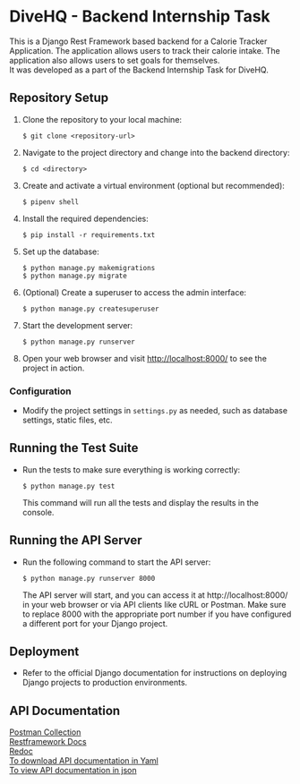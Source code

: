 # DiveHQ - Backend Internship Task

This is a Django Rest Framework based backend for a Calorie Tracker Application. The application allows users to track their calorie intake. The application also allows users to set goals for themselves. <br>
It was developed as a part of the Backend Internship Task for DiveHQ.

## Repository Setup

1. Clone the repository to your local machine:

   ```
   $ git clone <repository-url>
   ```

2. Navigate to the project directory and change into the backend directory:

   ```
   $ cd <directory>
   ```

3. Create and activate a virtual environment (optional but recommended):

   ```
   $ pipenv shell
   ```

4. Install the required dependencies:

   ```
   $ pip install -r requirements.txt
   ```

5. Set up the database:

   ```
   $ python manage.py makemigrations
   $ python manage.py migrate
   ```

6. (Optional) Create a superuser to access the admin interface:

   ```
   $ python manage.py createsuperuser
   ```

7. Start the development server:

   ```
   $ python manage.py runserver
   ```

8. Open your web browser and visit [http://localhost:8000/](http://localhost:8000/) to see the project in action.

### Configuration

- Modify the project settings in `settings.py` as needed, such as database settings, static files, etc.

## Running the Test Suite

- Run the tests to make sure everything is working correctly:

   ```
   $ python manage.py test
   ```
   This command will run all the tests and display the results in the console.

## Running the API Server
- Run the following command to start the API server:
    ```
    $ python manage.py runserver 8000
    ``` 
    The API server will start, and you can access it at http://localhost:8000/ in your web browser or via API clients like cURL or Postman.
    Make sure to replace 8000 with the appropriate port number if you have configured a different port for your Django project.


## Deployment

- Refer to the official Django documentation for instructions on deploying Django projects to production environments.

## API Documentation

[Postman Collection](https://api.postman.com/collections/17375194-b95733eb-afb2-49a0-a1c1-417f71896177?access_key=PMAT-01H393D1Q6GRQJYGZ76EVW8EGF) <br>
[Restframework Docs](http://127.0.0.1:8000/doc/) <br>
[Redoc](http://127.0.0.1:8000/redoc/) <br>
[To download API documentation in Yaml](http://127.0.0.1:8000/doc.yaml) <br>
[To view API documentation in json](http://127.0.0.1:8000/doc.json) 